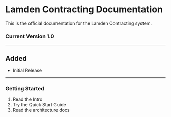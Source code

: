 # Lamden Contracting Documentation

This is the official documentation for the Lamden Contracting system.

### Current Version 1.0

***

## Added

* Initial Release

***

### Getting Started

1. Read the Intro
2. Try the Quick Start Guide
3. Read the architecture docs